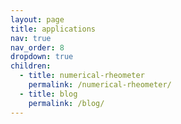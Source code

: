 ```yaml
---
layout: page
title: applications
nav: true
nav_order: 8
dropdown: true
children:
  - title: numerical-rheometer
    permalink: /numerical-rheometer/
  - title: blog
    permalink: /blog/
---
```

